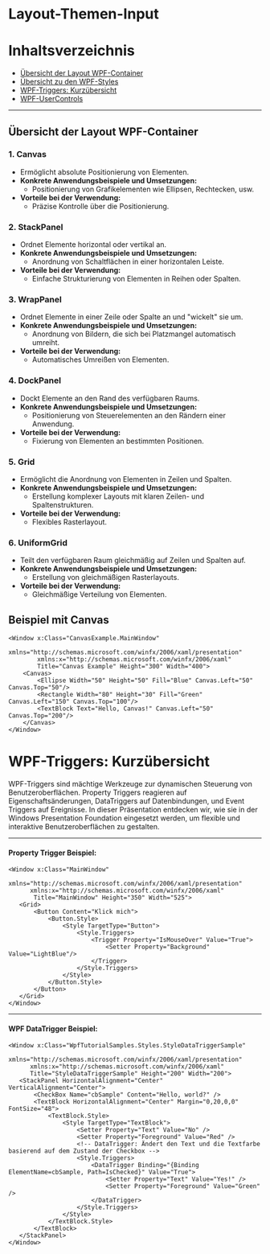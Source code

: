 # Layout-Themen-Input

# Inhaltsverzeichnis
- [Übersicht der Layout WPF-Container](#übersicht-der-layout-wpf-container)
- [Übersicht zu den WPF-Styles](#übersicht-zu-den-wpf-styles)
- [WPF-Triggers: Kurzübersicht](#wpf-triggers)
- [WPF-UserControls](#wpf-usercontrols)

---

## Übersicht der Layout WPF-Container

### 1. Canvas
   - Ermöglicht absolute Positionierung von Elementen.
   - **Konkrete Anwendungsbeispiele und Umsetzungen:**
     - Positionierung von Grafikelementen wie Ellipsen, Rechtecken, usw.
   - **Vorteile bei der Verwendung:**
     - Präzise Kontrolle über die Positionierung.

### 2. StackPanel
   - Ordnet Elemente horizontal oder vertikal an.
   - **Konkrete Anwendungsbeispiele und Umsetzungen:**
     - Anordnung von Schaltflächen in einer horizontalen Leiste.
   - **Vorteile bei der Verwendung:**
     - Einfache Strukturierung von Elementen in Reihen oder Spalten.

### 3. WrapPanel
   - Ordnet Elemente in einer Zeile oder Spalte an und "wickelt" sie um.
   - **Konkrete Anwendungsbeispiele und Umsetzungen:**
     - Anordnung von Bildern, die sich bei Platzmangel automatisch umreiht.
   - **Vorteile bei der Verwendung:**
     - Automatisches Umreißen von Elementen.

### 4. DockPanel
   - Dockt Elemente an den Rand des verfügbaren Raums.
   - **Konkrete Anwendungsbeispiele und Umsetzungen:**
     - Positionierung von Steuerelementen an den Rändern einer Anwendung.
   - **Vorteile bei der Verwendung:**
     - Fixierung von Elementen an bestimmten Positionen.

### 5. Grid
   - Ermöglicht die Anordnung von Elementen in Zeilen und Spalten.
   - **Konkrete Anwendungsbeispiele und Umsetzungen:**
     - Erstellung komplexer Layouts mit klaren Zeilen- und Spaltenstrukturen.
   - **Vorteile bei der Verwendung:**
     - Flexibles Rasterlayout.

### 6. UniformGrid
   - Teilt den verfügbaren Raum gleichmäßig auf Zeilen und Spalten auf.
   - **Konkrete Anwendungsbeispiele und Umsetzungen:**
     - Erstellung von gleichmäßigen Rasterlayouts.
   - **Vorteile bei der Verwendung:**
     - Gleichmäßige Verteilung von Elementen.

## Beispiel mit Canvas

```xaml
<Window x:Class="CanvasExample.MainWindow"
        xmlns="http://schemas.microsoft.com/winfx/2006/xaml/presentation"
        xmlns:x="http://schemas.microsoft.com/winfx/2006/xaml"
        Title="Canvas Example" Height="300" Width="400">
    <Canvas>
        <Ellipse Width="50" Height="50" Fill="Blue" Canvas.Left="50" Canvas.Top="50"/>
        <Rectangle Width="80" Height="30" Fill="Green" Canvas.Left="150" Canvas.Top="100"/>
        <TextBlock Text="Hello, Canvas!" Canvas.Left="50" Canvas.Top="200"/>
    </Canvas>
</Window>
```

# WPF-Triggers: Kurzübersicht

WPF-Triggers sind mächtige Werkzeuge zur dynamischen Steuerung von Benutzeroberflächen. Property Triggers reagieren auf Eigenschaftsänderungen, DataTriggers auf Datenbindungen, und Event Triggers auf Ereignisse. In dieser Präsentation entdecken wir, wie sie in der Windows Presentation Foundation eingesetzt werden, um flexible und interaktive Benutzeroberflächen zu gestalten.

---

#### Property Trigger Beispiel:

```xaml
<Window x:Class="MainWindow"
      xmlns="http://schemas.microsoft.com/winfx/2006/xaml/presentation"
      xmlns:x="http://schemas.microsoft.com/winfx/2006/xaml"
       Title="MainWindow" Height="350" Width="525">
   <Grid>
       <Button Content="Klick mich">
           <Button.Style>
               <Style TargetType="Button">
                   <Style.Triggers>
                       <Trigger Property="IsMouseOver" Value="True">
                           <Setter Property="Background" Value="LightBlue"/>
                       </Trigger>
                   </Style.Triggers>
               </Style>
           </Button.Style>
       </Button>
   </Grid>
</Window>
```

---

#### WPF DataTrigger Beispiel:

```xaml
<Window x:Class="WpfTutorialSamples.Styles.StyleDataTriggerSample"
      xmlns="http://schemas.microsoft.com/winfx/2006/xaml/presentation"
      xmlns:x="http://schemas.microsoft.com/winfx/2006/xaml"
      Title="StyleDataTriggerSample" Height="200" Width="200">
   <StackPanel HorizontalAlignment="Center" VerticalAlignment="Center">
       <CheckBox Name="cbSample" Content="Hello, world?" />
       <TextBlock HorizontalAlignment="Center" Margin="0,20,0,0" FontSize="48">
           <TextBlock.Style>
               <Style TargetType="TextBlock">
                   <Setter Property="Text" Value="No" />
                   <Setter Property="Foreground" Value="Red" />
                   <!-- DataTrigger: Ändert den Text und die Textfarbe basierend auf dem Zustand der Checkbox -->
                   <Style.Triggers>
                       <DataTrigger Binding="{Binding ElementName=cbSample, Path=IsChecked}" Value="True">
                           <Setter Property="Text" Value="Yes!" />
                           <Setter Property="Foreground" Value="Green" />
                       </DataTrigger>
                   </Style.Triggers>
               </Style>
           </TextBlock.Style>
       </TextBlock>
   </StackPanel>
</Window>
```
